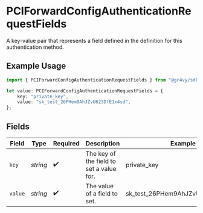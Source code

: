 # PCIForwardConfigAuthenticationRequestFields

A key-value pair that represents a field defined in the definition for
this authentication method.

## Example Usage

```typescript
import { PCIForwardConfigAuthenticationRequestFields } from "@gr4vy/sdk/models/components";

let value: PCIForwardConfigAuthenticationRequestFields = {
    key: "private_key",
    value: "sk_test_26PHem9AhJZvU623DfE1x4sd",
};
```

## Fields

| Field                                    | Type                                     | Required                                 | Description                              | Example                                  |
| ---------------------------------------- | ---------------------------------------- | ---------------------------------------- | ---------------------------------------- | ---------------------------------------- |
| `key`                                    | *string*                                 | :heavy_check_mark:                       | The key of the field to set a value for. | private_key                              |
| `value`                                  | *string*                                 | :heavy_check_mark:                       | The value of a field to set.             | sk_test_26PHem9AhJZvU623DfE1x4sd         |